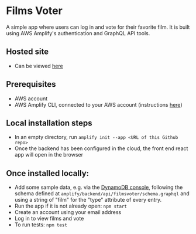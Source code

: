 # Films Voter

A simple app where users can log in and vote for their favorite film. It is built using AWS Amplify's authentication and GraphQL API tools.

## Hosted site

- Can be viewed [here](https://dev.d2u95bcucizt5t.amplifyapp.com)

## Prerequisites

- AWS account
- AWS Amplify CLI, connected to your AWS account (instructions [here](https://docs.amplify.aws/cli/start/install))

## Local installation steps

- In an empty directory, run `amplify init --app <URL of this Github repo>`
- Once the backend has been configured in the cloud, the front end react app will open in the browser

## Once installed locally:

- Add some sample data, e.g. via the [DynamoDB console](https://eu-west-2.console.aws.amazon.com/dynamodb/home?region=eu-west-2#tables:), following the schema defined at `amplify/backend/api/filmsvoter/schema.graphql` and using a string of "film" for the "type" attribute of every entry.
- Run the app if it is not already open: `npm start`
- Create an account using your email address
- Log in to view films and vote
- To run tests: `npm test`
